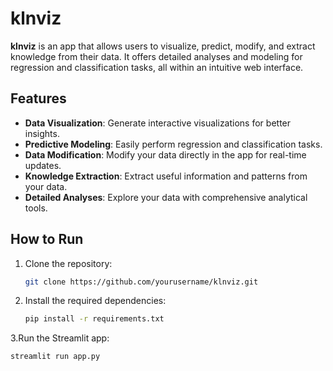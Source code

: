 # klnviz

**klnviz** is an app that allows users to visualize, predict, modify, and extract knowledge from their data. It offers detailed analyses and modeling for regression and classification tasks, all within an intuitive web interface.

## Features
- **Data Visualization**: Generate interactive visualizations for better insights.
- **Predictive Modeling**: Easily perform regression and classification tasks.
- **Data Modification**: Modify your data directly in the app for real-time updates.
- **Knowledge Extraction**: Extract useful information and patterns from your data.
- **Detailed Analyses**: Explore your data with comprehensive analytical tools.

## How to Run
1. Clone the repository:
   ```bash
   git clone https://github.com/yourusername/klnviz.git
2. Install the required dependencies:
   ```bash
   pip install -r requirements.txt
3.Run the Streamlit app:
  ```bash
  streamlit run app.py
   
